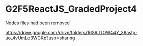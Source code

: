 # G2F5ReactJS_GradedProject4

Nodes files had been removed 

https://drive.google.com/drive/folders/16S9JTOW44Y_38astp-uo_4vUmLq3WCKp?usp=sharing
